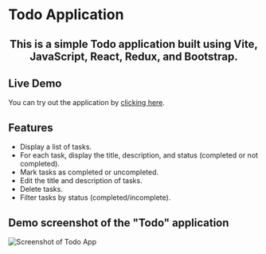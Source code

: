 # Todo Application

<h2 align="center">This is a simple Todo application built using Vite, JavaScript, React, Redux, and Bootstrap.</h2>

## Live Demo

You can try out the application by [clicking here](https://disrachik.github.io/your-to-do-list/).

## Features

- Display a list of tasks.
- For each task, display the title, description, and status (completed or not completed).
- Mark tasks as completed or uncompleted.
- Edit the title and description of tasks.
- Delete tasks.
- Filter tasks by status (completed/incomplete).

## Demo screenshot of the "Todo" application
![Screenshot of Todo App](https://github.com/DisRachik/your-to-do-list/assets/103518662/fb04704a-fd54-4159-af25-c077a8da1a3d)

